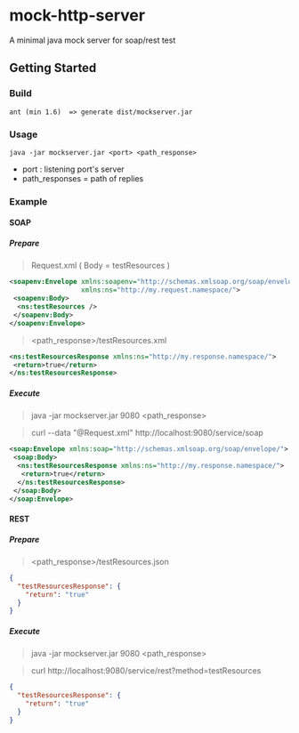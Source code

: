 # mock-http-server
A minimal java mock server for soap/rest test
## Getting Started
### Build
```
ant (min 1.6)  => generate dist/mockserver.jar
```
### Usage
```
java -jar mockserver.jar <port> <path_response>
```  
* port : listening port's server
* path_responses = path of replies
### Example
#### SOAP
##### Prepare
> Request.xml ( Body = testResources )
```xml
<soapenv:Envelope xmlns:soapenv="http://schemas.xmlsoap.org/soap/envelope/" 
                  xmlns:ns="http://my.request.namespace/">
 <soapenv:Body>
  <ns:testResources />
 </soapenv:Body>
</soapenv:Envelope>
```
> <path_response>/testResources.xml
```xml
<ns:testResourcesResponse xmlns:ns="http://my.response.namespace/">
 <return>true</return>
</ns:testResourcesResponse>
```
##### Execute
> java -jar mockserver.jar 9080 <path_response>

> curl --data "@Request.xml" http://localhost:9080/service/soap
```xml
<soap:Envelope xmlns:soap="http://schemas.xmlsoap.org/soap/envelope/">
 <soap:Body>
  <ns:testResourcesResponse xmlns:ns="http://my.response.namespace/">
   <return>true</return>
  </ns:testResourcesResponse>
 </soap:Body>
</soap:Envelope>
```
#### REST
##### Prepare
> <path_response>/testResources.json
```json
{
  "testResourcesResponse": {
    "return": "true"
  }
}
```
##### Execute
> java -jar mockserver.jar 9080 <path_response>

> curl http://localhost:9080/service/rest?method=testResources
```json
{
  "testResourcesResponse": {
    "return": "true"
  }
}
```
